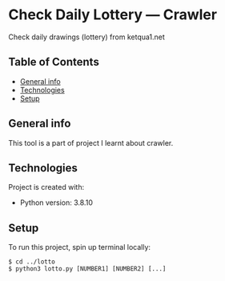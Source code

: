 # Check Daily Lottery ― Crawler
Check daily drawings (lottery) from ketqua1.net

## Table of Contents
* [General info](#general-info)
* [Technologies](#technologies)
* [Setup](#setup)

## General info
This tool is a part of project I learnt about crawler.

## Technologies
Project is created with:
* Python version: 3.8.10

## Setup
To run this project, spin up terminal locally:
```
$ cd ../lotto
$ python3 lotto.py [NUMBER1] [NUMBER2] [...]
```
